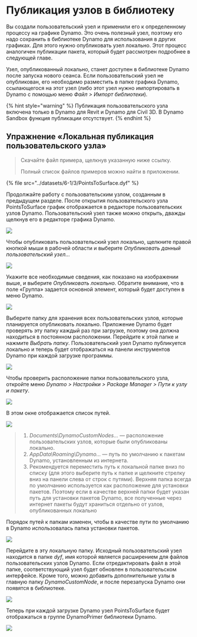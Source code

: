 # Публикация узлов в библиотеку

Вы создали пользовательский узел и применили его к определенному процессу на графике Dynamo. Это очень полезный узел, поэтому его надо сохранить в библиотеке Dynamo для использования в других графиках. Для этого нужно опубликовать узел локально. Этот процесс аналогичен публикации пакета, который будет рассмотрен подробнее в следующей главе.

Узел, опубликованный локально, станет доступен в библиотеке Dynamo после запуска нового сеанса. Если пользовательский узел не опубликован, его необходимо разместить в папке графика Dynamo, ссылающегося на этот узел (либо этот узел нужно импортировать в Dynamo с помощью меню _Файл > Импорт библиотеки_).

{% hint style="warning" %}
Публикация пользовательского узла включена только в Dynamo для Revit и Dynamo для Civil 3D. В Dynamo Sandbox функция публикации отсутствует.
{% endhint %}

## Упражнение «Локальная публикация пользовательского узла»

> Скачайте файл примера, щелкнув указанную ниже ссылку.
>
> Полный список файлов примеров можно найти в приложении.

{% file src="../datasets/6-1/3/PointsToSurface.dyf" %}

Продолжайте работу с пользовательским узлом, созданным в предыдущем разделе. После открытия пользовательского узла PointsToSurface график отображается в редакторе пользовательских узлов Dynamo. Пользовательский узел также можно открыть, дважды щелкнув его в редакторе графика Dynamo.

![](<../images/6-1/3/publish custom node locally 01.jpg>)

Чтобы опубликовать пользовательский узел локально, щелкните правой кнопкой мыши в рабочей области и выберите _Опубликовать данный пользовательский узел..._

![](<../images/6-1/3/publish custom node exercise - 02.jpg>)

Укажите все необходимые сведения, как показано на изображении выше, и выберите _Опубликовать локально_. Обратите внимание, что в поле «Группа» задается основной элемент, который будет доступен в меню Dynamo.

![](<../images/6-1/3/publish custom node exercise - 03.jpg>)

Выберите папку для хранения всех пользовательских узлов, которые планируется опубликовать локально. Приложение Dynamo будет проверять эту папку каждый раз при загрузке, поэтому она должна находиться в постоянном расположении. Перейдите к этой папке и нажмите _Выбрать папку_. Пользовательский узел Dynamo публикуется локально и теперь будет отображаться на панели инструментов Dynamo при каждой загрузке программы.

![](<../images/6-1/3/publish custom node exercise - 04.jpg>)

Чтобы проверить расположение папки пользовательского узла, откройте меню _Dynamo > Настройки > Package Manager > Пути к узлу и пакету_.

![](<../images/6-1/3/publish custom node exercise - 05.jpg>)

В этом окне отображается список путей.

![](<../images/6-1/3/publish custom node exercise - 06.jpg>)

> 1. _Documents\DynamoCustomNodes..._ — расположение пользовательских узлов, которые были опубликованы локально.
> 2. _AppData\Roaming\Dynamo..._ — путь по умолчанию к пакетам Dynamo, установленным из интернета.
> 3. Рекомендуется переместить путь к локальной папке вниз по списку (для этого выберите путь к папке и щелкните стрелку вниз на панели слева от строк с путями). Верхняя папка всегда по умолчанию используется как расположение для установки пакетов. Поэтому если в качестве верхней папки будет указан путь для установки пакетов Dynamo, все полученные через интернет пакеты будут храниться отдельно от узлов, опубликованных локально

Порядок путей к папкам изменен, чтобы в качестве пути по умолчанию в Dynamo использовалась папка установки пакетов.

![](<../images/6-1/3/publish custom node exercise - 07.jpg>)

Перейдите в эту локальную папку. Исходный пользовательский узел находится в папке _dyf_, имя которой является расширением для файлов пользовательских узлов Dynamo. Если отредактировать файл в этой папке, соответствующий узел будет обновлен в пользовательском интерфейсе. Кроме того, можно добавить дополнительные узлы в главную папку _DynamoCustomNode_, и после перезапуска Dynamo они появятся в библиотеке.

![](<../images/6-1/3/publish custom node exercise - 08.jpg>)

Теперь при каждой загрузке Dynamo узел PointsToSurface будет отображаться в группе DynamoPrimer библиотеки Dynamo.

![](<../images/6-1/3/publish custom node exercise - 09.jpg>)
